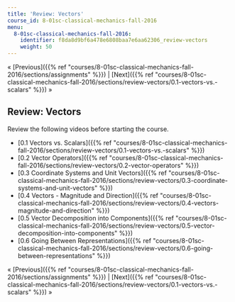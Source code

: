 ```yaml
---
title: 'Review: Vectors'
course_id: 8-01sc-classical-mechanics-fall-2016
menu:
  8-01sc-classical-mechanics-fall-2016:
    identifier: f8da8d9bf6a478e6808baa7e6aa62306_review-vectors
    weight: 50
---
```

« [Previous]({{% ref "courses/8-01sc-classical-mechanics-fall-2016/sections/assignments" %}}) | [Next]({{% ref "courses/8-01sc-classical-mechanics-fall-2016/sections/review-vectors/0.1-vectors-vs.-scalars" %}}) »

Review: Vectors
---------------

Review the following videos before starting the course.

*   [0.1 Vectors vs. Scalars]({{% ref "courses/8-01sc-classical-mechanics-fall-2016/sections/review-vectors/0.1-vectors-vs.-scalars" %}})
*   [0.2 Vector Operators]({{% ref "courses/8-01sc-classical-mechanics-fall-2016/sections/review-vectors/0.2-vector-operators" %}})
*   [0.3 Coordinate Systems and Unit Vectors]({{% ref "courses/8-01sc-classical-mechanics-fall-2016/sections/review-vectors/0.3-coordinate-systems-and-unit-vectors" %}})
*   [0.4 Vectors - Magnitude and Direction]({{% ref "courses/8-01sc-classical-mechanics-fall-2016/sections/review-vectors/0.4-vectors-magnitude-and-direction" %}})
*   [0.5 Vector Decomposition into Components]({{% ref "courses/8-01sc-classical-mechanics-fall-2016/sections/review-vectors/0.5-vector-decomposition-into-components" %}})
*   [0.6 Going Between Representations]({{% ref "courses/8-01sc-classical-mechanics-fall-2016/sections/review-vectors/0.6-going-between-representations" %}})

« [Previous]({{% ref "courses/8-01sc-classical-mechanics-fall-2016/sections/assignments" %}}) | [Next]({{% ref "courses/8-01sc-classical-mechanics-fall-2016/sections/review-vectors/0.1-vectors-vs.-scalars" %}}) »